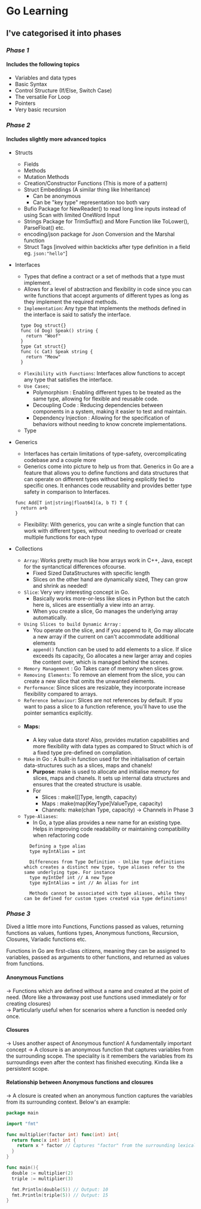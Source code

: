 # Go Learning

## I've categorised it into phases

### *Phase 1*

#### Includes the following topics

+ Variables and data types
+ Basic Syntax
+ Control Structure (If/Else, Switch Case)
+ The versatile For Loop
+ Pointers
+ Very basic recursion

### *Phase 2*

#### Includes slightly more advanced topics

+ Structs
  + Fields
  + Methods
  + Mutation Methods
  + Creation/Constructor Functions (This is more of a pattern)
  + Struct Embeddings (A similar thing like Inheritance)
    + Can be anonymous
    + Can be "key type" representation too both vary
  + Bufio Package for NewReader() to read long line inputs instead of using Scan with limited OneWord Input
  + Strings Package for TrimSuffix() and More Function like ToLower(), ParseFloat() etc.
  + encoding/json package for Json Conversion and the Marshal function
  + Struct Tags [involved within backticks after type definition in a field eg. `json:"hello"`]
  
+ Interfaces
  + Types that define a contract or a set of methods that a type must implement.
  + Allows for a level of abstraction and flexibility in code since you can write functions that accept arguments of different types as long as they implement the required methods.
  + `Implementation`: Any type that implements the methods defined in the interface is said to satisfy the interface.
  
  ```
    type Dog struct{}
    func (d Dog) Speak() string {
      return "Woof"
    }
    type Cat struct{}
    func (c Cat) Speak string {
      return "Meow"
    }
  ```

  + `Flexibility with Functions`: Interfaces allow functions to accept any type that satisfies the interface.
  + `Use Cases`;
    + Polymorphism : Enabling different types to be treated as the same type, allowing for flexible and reusable code.
    + Decoupling Code : Reducing dependencies between components in a system, making it easier to test and maintain.
    + Dependency Injection : Allowing for the specification of behaviors without needing to know concrete implementations.
  + Type

+ Generics
  + Interfaces has certain limitations of type-safety, overcomplicating codebase and a couple more
  + Generics come into picture to help us from that. Generics in Go are a feature that allows you to define functions and data structures that can operate on different types without being explicitly tied to specific ones. It enhances code reusability and provides better type safety in comparison to Interfaces.
  ```
  func Add[T int|string|float64](a, b T) T {
    return a+b
  }
  ```
  + Flexibility: With generics, you can write a single function that can work with different types, without needing to overload or create multiple functions for each type

+ Collections
  + `Array`: Works pretty much like how arrays work in C++, Java, except for the syntanctical differences ofcourse.
    + Fixed Sized DataStructures with specific length
    + Slices on the other hand are dynamically sized, They can grow and shrink as needed! 
  + `Slice`: Very very interesting concept in Go. 
    + Basically works more-or-less like slices in Python but the catch here is, slices are essentially a view into an array. 
    + When you create a slice, Go manages the underlying array automatically.
  + `Using Slices to build Dynamic Array` :
    + You operate on the slice, and if you append to it, Go may allocate a new array if the current on can't accommodate additional elements
    + `append()` function can be used to add elements to a slice. If slice exceeds its capacity, Go allocates a new larger array and copies the content over, which is managed behind the scenes.
  + `Memory Management` : Go Takes care of memory when slices grow. 
  + `Removing Elements`: To remove an element from the slice, you can create a new slice that omits the unwanted elements. 
  + `Performance`: Since slices are resizable, they incorporate increase flexibility compared to arrays. 
  + `Reference behaviour`: Slices are not references by default. If you want to pass a slice to a function reference, you'll have to use the pointer semantics explicitly.
  + #### Maps:
    + A key value data store! Also, provides mutation capabilities and more flexibility with data types as compared to Struct which is of a fixed type pre-defined on compilation.
  + `Make` in Go : A built-in function used for the initialisation of certain data-structures such as a slices, maps and chanels! 
    + **Purpose**: make is used to allocate and initialise memory for slices, maps and chanels. It sets up internal data structures and ensures that the created structure is usable.
    + For 
      + Slices : make([]Type, length, capacity)
      + Maps : make(map[KeyType]ValueType, capacity)
      + Channels: make(chan Type, capacity) -> Channels in Phase 3
  + `Type-Aliases`:
    + In Go, a type alias provides a new name for an existing type. Helps in improving code readability or maintaining compatibility when refactoring code
    ``` 
      Defining a type alias
      type myIntAlias = int

      Differences from Type Definition - Unlike type definitions which creates a distinct new type, type aliases refer to the same underlying type. For instance
      type myIntDef int // A new Type
      type myIntAlias = int // An alias for int

      Methods cannot be associated with type aliases, while they can be defined for custom types created via type definitions!
    ```

### *Phase 3*

Dived a little more into Functions, Functions passed as values, returning functions as values, funtions types, Anonymous functions, Recursion, Closures, Variadic functions etc.


Functions in Go are first-class citizens, meaning they can be assigned to variables, passed as arguments to other functions, and returned as values from functions.

#### Anonymous Functions

-> Functions which are defined without a name and created at the point of need. (More like a throwaway post use functions used immediately or for creating closures)  
-> Particularly useful when for scenarios where a function is needed only once. 


#### Closures

-> Uses another aspect of Anonymous function! A fundamentally important concept
-> A closure is an anonymous function that captures variables from the surrounding scope. The speciality is it remembers the variables from its surroundings even after the context has finished executing. Kinda like a persistent scope.

#### Relationship between Anonymous functions and closures

-> A closure is created when an anonymous function captures the variables from its surrounding context. Below's an example:
```Go
package main

import "fmt"

func multiplier(factor int) func(int) int{
  return func(x int) int {
    return x * factor // Captures "factor" from the surrounding lexical scope.
  }
}

func main(){
  double := multiplier(2) 
  triple := multiplier(3)

  fmt.Println(double(5)) // Output: 10
  fmt.Println(triple(5)) // Output: 15
}
```